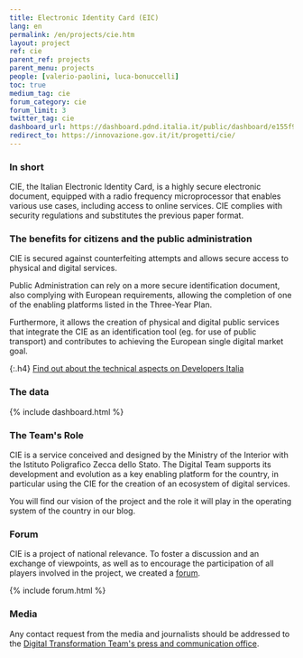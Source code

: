 ```yaml
---
title: Electronic Identity Card (EIC)
lang: en
permalink: /en/projects/cie.htm
layout: project
ref: cie
parent_ref: projects
parent_menu: projects
people: [valerio-paolini, luca-bonuccelli]
toc: true
medium_tag: cie
forum_category: cie
forum_limit: 3
twitter_tag: cie
dashboard_url: https://dashboard.pdnd.italia.it/public/dashboard/e155f9b3-7624-4e62-8b29-25e9f7d6dad5
redirect_to: https://innovazione.gov.it/it/progetti/cie/
---
```


### In short

CIE, the Italian Electronic Identity Card, is a highly secure electronic document, equipped with a radio frequency microprocessor that enables various use cases, including access to online services. CIE complies with security regulations and substitutes the previous paper format.

### The benefits for citizens and the public administration

CIE is secured against counterfeiting attempts and allows secure access to physical and digital services.

Public Administration can rely on a more secure identification document, also complying with European requirements,
allowing the completion of one of the enabling platforms listed in the Three-Year Plan.

Furthermore, it allows the creation of physical and digital public services that integrate the CIE as an identification tool
(eg. for use of public transport) and contributes to achieving the European single digital market goal.

{:.h4}
[Find out about the technical aspects on Developers Italia](https://developers.italia.it/it/cie/)

### The data

{% include dashboard.html %}

### The Team&#39;s Role

CIE is a service conceived and designed by the Ministry of the Interior with the Istituto Poligrafico Zecca dello Stato.
The Digital Team supports its development and evolution as a key enabling platform for the country,
in particular using the CIE for the creation of an ecosystem of digital services.

You will find our vision of the project and the role it will play in the operating system of the country in our blog.


### Forum

CIE is a project of national relevance. To foster a discussion and an exchange of viewpoints,
as well as to encourage the participation of all players involved in the project, we created a
[forum](https://forum.italia.it/c/cie).


{% include forum.html %}

### Media
Any contact request from the media and journalists should be addressed to the
[Digital Transformation Team's press and communication office](https://teamdigitale.governo.it/en/contacts).


